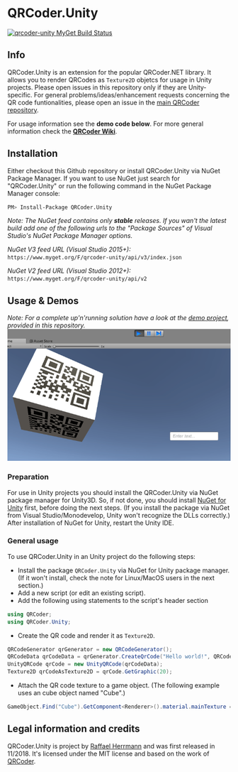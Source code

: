 # QRCoder.Unity
[![qrcoder-unity MyGet Build Status](https://www.myget.org/BuildSource/Badge/qrcoder-unity?identifier=ebdfbc4c-0c57-4f3d-9afd-1f9a0abde8ca&kill_cache=1)](https://www.myget.org/feed/Packages/qrcoder-unity)
## Info 

QRCoder.Unity is an extension for the popular QRCoder.NET library. It allows you to render QRCodes as `Texture2D` objetcs for usage in Unity projects. Please open issues in this repository only if they are Unity-specific. For general problems/ideas/enhancement requests concerning the QR code funtionalities, please open an issue in the [main QRCoder repository](https://github.com/codebude/QRCoder).

For usage information see the **demo code below**. For more general information check the [**QRCoder Wiki**](https://github.com/codebude/QRCoder/wiki).
 
 
## Installation

Either checkout this Github repository or install QRCoder.Unity via NuGet Package Manager. If you want to use NuGet just search for "QRCoder.Unity" or run the following command in the NuGet Package Manager console:
```bash
PM> Install-Package QRCoder.Unity
```
  
*Note: The NuGet feed contains only **stable** releases. If you wan't the latest build add one of the following urls to the "Package Sources" of Visual Studio's NuGet Package Manager options.*

*NuGet V3 feed URL (Visual Studio 2015+):* `https://www.myget.org/F/qrcoder-unity/api/v3/index.json`

*NuGet V2 feed URL (Visual Studio 2012+):* `https://www.myget.org/F/qrcoder-unity/api/v2`


## Usage & Demos

*Note: For a complete up'n'running solution have a look at the [demo project](https://github.com/codebude/QRCoder.Unity/tree/master/QRCoder.Unity.Demo), provided in this repository.*
![Demo animation](/Assets/QRCoder.Unity_demo.gif "Demo app from this repository")

### Preparation
For use in Unity projects you should install the QRCoder.Unity via NuGet package manager for Unity3D. So, if not done, you should install [NuGet for Unity](https://github.com/GlitchEnzo/NuGetForUnity) first, before doing the next steps. (If you install the package via NuGet from Visual Studio/Monodevelop, Unity won't recognize the DLLs correctly.) After installation of NuGet for Unity, restart the Unity IDE.

### General usage
To use QRCoder.Unity in an Unity project do the following steps:  
- Install the package `QRCoder.Unity` via NuGet for Unity package manager. (If it won't install, check the note for Linux/MacOS users in the next section.)
- Add a new script (or edit an existing script).
- Add the following using statements to the script's header section
```csharp
using QRCoder;
using QRCoder.Unity;
```
- Create the QR code and render it as `Texture2D`.
```csharp
QRCodeGenerator qrGenerator = new QRCodeGenerator();
QRCodeData qrCodeData = qrGenerator.CreateQrCode("Hello world!", QRCodeGenerator.ECCLevel.Q);
UnityQRCode qrCode = new UnityQRCode(qrCodeData);
Texture2D qrCodeAsTexture2D = qrCode.GetGraphic(20);
```
- Attach the QR code texture to a game object. (The following example uses an cube object named "Cube".)
```csharp
GameObject.Find("Cube").GetComponent<Renderer>().material.mainTexture = qrCodeAsTexture2D;
```
  
## Legal information and credits

QRCoder.Unity is project by [Raffael Herrmann](http://raffaelherrmann.de) and was first released 
in 11/2018. It's licensed under the MIT license and based on the work of [QRCoder](https://github.com/codebude/QRCoder).
